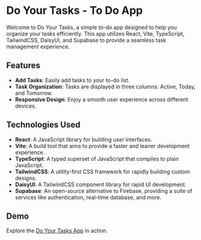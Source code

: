 # Do Your Tasks - To Do App

Welcome to Do Your Tasks, a simple to-do app designed to help you organize your tasks efficiently. This app utilizes React, Vite, TypeScript, TailwindCSS, DaisyUI, and Supabase to provide a seamless task management experience.

## Features
- **Add Tasks**: Easily add tasks to your to-do list.
- **Task Organization**: Tasks are displayed in three columns: Active, Today, and Tomorrow.
- **Responsive Design**: Enjoy a smooth user experience across different devices.

## Technologies Used
- **React**: A JavaScript library for building user interfaces.
- **Vite**: A build tool that aims to provide a faster and leaner development experience.
- **TypeScript**: A typed superset of JavaScript that compiles to plain JavaScript.
- **TailwindCSS**: A utility-first CSS framework for rapidly building custom designs.
- **DaisyUI**: A TailwindCSS component library for rapid UI development.
- **Supabase**: An open-source alternative to Firebase, providing a suite of services like authentication, real-time database, and more.

## Demo
Explore the [Do Your Tasks App](https://[canvas-text-editor.netlify.app](https://do-your-tasks-to-do-app.netlify.app/)https://do-your-tasks-to-do-app.netlify.app//) in action.
